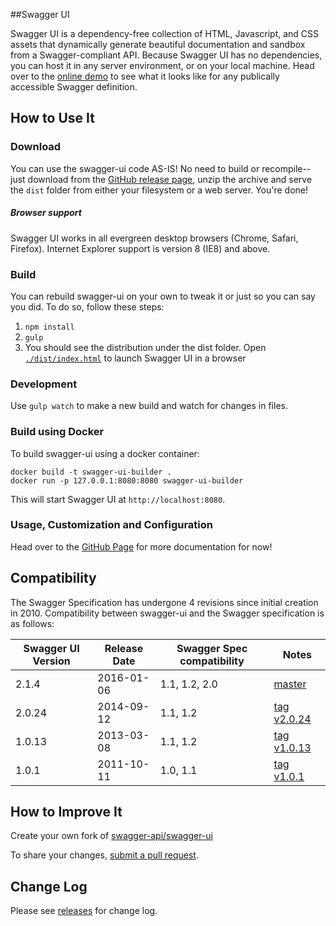 ##Swagger UI

Swagger UI is a dependency-free collection of HTML, Javascript, and CSS assets that dynamically
generate beautiful documentation and sandbox from a Swagger-compliant API. Because Swagger UI has no dependencies, you can host it in any server environment, or on your local machine. Head over to the [online demo](http://petstore.swagger.io) to see what it looks like for any publically accessible Swagger definition.


## How to Use It

### Download
You can use the swagger-ui code AS-IS!  No need to build or recompile--just download from the [GitHub release page](https://github.com/swagger-api/swagger-ui/releases), unzip the archive and serve the `dist` folder from either your filesystem or a web server.  You're done!

##### Browser support
Swagger UI works in all evergreen desktop browsers (Chrome, Safari, Firefox). Internet Explorer support is version 8 (IE8) and above.

### Build
You can rebuild swagger-ui on your own to tweak it or just so you can say you did.  To do so, follow these steps:

1. `npm install`
2. `gulp`
3. You should see the distribution under the dist folder. Open [`./dist/index.html`](https://github.com/swagger-api/swagger-ui/tree/develop_2.0/dist/index.html) to launch Swagger UI in a browser

### Development
Use `gulp watch` to make a new build and watch for changes in files.

### Build using Docker

To build swagger-ui using a docker container:

```
docker build -t swagger-ui-builder .
docker run -p 127.0.0.1:8080:8080 swagger-ui-builder
```

This will start Swagger UI at `http://localhost:8080`.

### Usage, Customization and Configuration 

Head over to the [GitHub Page](https://github.com/swagger-api/swagger-ui/blob/master/README.md) for more documentation for now!

## Compatibility
The Swagger Specification has undergone 4 revisions since initial creation in 2010.  Compatibility between swagger-ui and the Swagger specification is as follows:

Swagger UI Version | Release Date | Swagger Spec compatibility | Notes 
------------------ | ------------ | -------------------------- | ----- 
2.1.4              | 2016-01-06   | 1.1, 1.2, 2.0              | [master](https://github.com/swagger-api/swagger-ui) 
2.0.24             | 2014-09-12   | 1.1, 1.2 | [tag v2.0.24](https://github.com/swagger-api/swagger-ui/tree/v2.0.24) 
1.0.13             | 2013-03-08   | 1.1, 1.2 | [tag v1.0.13](https://github.com/swagger-api/swagger-ui/tree/v1.0.13) 
1.0.1              | 2011-10-11   | 1.0, 1.1 | [tag v1.0.1](https://github.com/swagger-api/swagger-ui/tree/v1.0.1)   

## How to Improve It

Create your own fork of [swagger-api/swagger-ui](https://github.com/swagger-api/swagger-ui)

To share your changes, [submit a pull request](https://github.com/swagger-api/swagger-ui/pull/new/develop_2.0).

## Change Log

Please see [releases](https://github.com/swagger-api/swagger-ui/releases) for change log.

